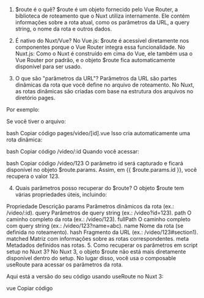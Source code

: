 1. $route é o quê?
$route é um objeto fornecido pelo Vue Router, a biblioteca de roteamento que o Nuxt utiliza internamente. Ele contém informações sobre a rota atual, como os parâmetros da URL, a query string, o nome da rota e outros dados.

2. É nativo do Nuxt/Vue?
No Vue.js: $route é acessível diretamente nos componentes porque o Vue Router integra essa funcionalidade.
No Nuxt.js: Como o Nuxt é construído em cima do Vue, ele também usa o Vue Router por padrão, e o objeto $route fica automaticamente disponível para ser usado.
3. O que são "parâmetros da URL"?
Parâmetros da URL são partes dinâmicas da rota que você define no arquivo de roteamento. No Nuxt, as rotas dinâmicas são criadas com base na estrutura dos arquivos no diretório pages.

Por exemplo:

Se você tiver o arquivo:

bash
Copiar código
pages/video/[id].vue
Isso cria automaticamente uma rota dinâmica:

bash
Copiar código
/video/:id
Quando você acessar:

bash
Copiar código
/video/123
O parâmetro id será capturado e ficará disponível no objeto $route.params.
Assim, em {{ $route.params.id }}, você recupera o valor 123.

4. Quais parâmetros posso recuperar do $route?
O objeto $route tem várias propriedades úteis, incluindo:

Propriedade	Descrição
params	Parâmetros dinâmicos da rota (ex.: /video/:id).
query	Parâmetros de query string (ex.: /video?id=123).
path	O caminho completo da rota (ex.: /video/123).
fullPath	O caminho completo com query string (ex.: /video/123?name=abc).
name	Nome da rota (se definida no roteamento).
hash	Fragmento da URL (ex.: /video/123#section1).
matched	Matriz com informações sobre as rotas correspondentes.
meta	Metadados definidos nas rotas.
5. Como recuperar os parâmetros em script setup no Nuxt 3?
No Nuxt 3, o objeto $route não está mais diretamente disponível dentro do setup.
No lugar disso, você usa o composable useRoute para acessar os parâmetros da rota.

Aqui está a versão do seu código usando useRoute no Nuxt 3:

vue
Copiar código
<template>
  <h2>Rota dinâmica, puxa o vídeo de acordo com o ID digitado na URL</h2>
  <div>Você está no vídeo de número {{ route.params.id }}</div>
</template>

<script setup lang="ts">
import { useRoute } from 'vue-router';

const route = useRoute(); // Composable para acessar o objeto da rota
</script>


